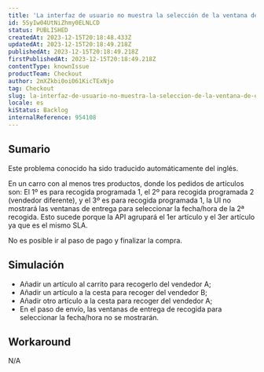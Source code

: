 ```yaml
---
title: 'La interfaz de usuario no muestra la selección de la ventana de entrega para los puntos de recogida cuando un artículo de un vendedor está entre artículos para recoger de otro vendedor.'
id: 5SyIw04UtNiZhmy0ELNLCD
status: PUBLISHED
createdAt: 2023-12-15T20:18:48.433Z
updatedAt: 2023-12-15T20:18:49.218Z
publishedAt: 2023-12-15T20:18:49.218Z
firstPublishedAt: 2023-12-15T20:18:49.218Z
contentType: knownIssue
productTeam: Checkout
author: 2mXZkbi0oi061KicTExNjo
tag: Checkout
slug: la-interfaz-de-usuario-no-muestra-la-seleccion-de-la-ventana-de-entrega-para-los-puntos-de-recogida-cuando-un-articulo-de-un-vendedor-esta-entre-articulos-para-recoger-de-otro-vendedor
locale: es
kiStatus: Backlog
internalReference: 954108
---
```


## Sumario

<div class="alert alert-info">
  <p>Este problema conocido ha sido traducido automáticamente del inglés.</p>
</div>


En un carro con al menos tres productos, donde los pedidos de artículos son: El 1º es para recogida programada 1, el 2º para recogida programada 2 (vendedor diferente), y el 3º es para recogida programada 1, la UI no mostrará las ventanas de entrega para seleccionar la fecha/hora de la 2ª recogida. Esto sucede porque la API agrupará el 1er artículo y el 3er artículo ya que es el mismo SLA.

No es posible ir al paso de pago y finalizar la compra.


##

## Simulación



- Añadir un artículo al carrito para recogerlo del vendedor A;
- Añadir un artículo a la cesta para recoger del vendedor B;
- Añadir otro artículo a la cesta para recoger del vendedor A;
- En el paso de envío, las ventanas de entrega de recogida para seleccionar la fecha/hora no se mostrarán.



## Workaround


N/A




